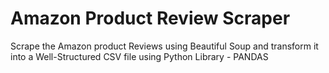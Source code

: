# Amazon Product Review Scraper

Scrape the Amazon product Reviews using Beautiful Soup and transform it into a Well-Structured CSV file using Python Library - PANDAS
